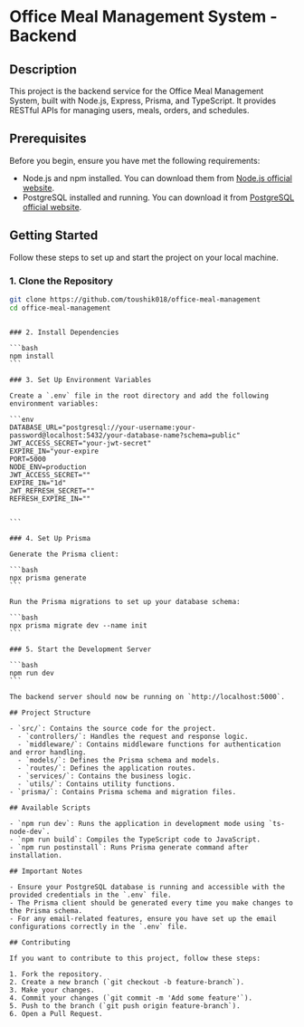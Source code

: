 # Office Meal Management System - Backend

## Description

This project is the backend service for the Office Meal Management System, built with Node.js, Express, Prisma, and TypeScript. It provides RESTful APIs for managing users, meals, orders, and schedules.

## Prerequisites

Before you begin, ensure you have met the following requirements:

- Node.js and npm installed. You can download them from [Node.js official website](https://nodejs.org/).
- PostgreSQL installed and running. You can download it from [PostgreSQL official website](https://www.postgresql.org/).

## Getting Started

Follow these steps to set up and start the project on your local machine.

### 1. Clone the Repository

```bash
git clone https://github.com/toushik018/office-meal-management
cd office-meal-management

```

````

### 2. Install Dependencies

```bash
npm install
```

### 3. Set Up Environment Variables

Create a `.env` file in the root directory and add the following environment variables:

```env
DATABASE_URL="postgresql://your-username:your-password@localhost:5432/your-database-name?schema=public"
JWT_ACCESS_SECRET="your-jwt-secret"
EXPIRE_IN="your-expire
PORT=5000
NODE_ENV=production
JWT_ACCESS_SECRET=""
EXPIRE_IN="1d"
JWT_REFRESH_SECRET=""
REFRESH_EXPIRE_IN=""


```

### 4. Set Up Prisma

Generate the Prisma client:

```bash
npx prisma generate
```

Run the Prisma migrations to set up your database schema:

```bash
npx prisma migrate dev --name init
```

### 5. Start the Development Server

```bash
npm run dev
```

The backend server should now be running on `http://localhost:5000`.

## Project Structure

- `src/`: Contains the source code for the project.
  - `controllers/`: Handles the request and response logic.
  - `middleware/`: Contains middleware functions for authentication and error handling.
  - `models/`: Defines the Prisma schema and models.
  - `routes/`: Defines the application routes.
  - `services/`: Contains the business logic.
  - `utils/`: Contains utility functions.
- `prisma/`: Contains Prisma schema and migration files.

## Available Scripts

- `npm run dev`: Runs the application in development mode using `ts-node-dev`.
- `npm run build`: Compiles the TypeScript code to JavaScript.
- `npm run postinstall`: Runs Prisma generate command after installation.

## Important Notes

- Ensure your PostgreSQL database is running and accessible with the provided credentials in the `.env` file.
- The Prisma client should be generated every time you make changes to the Prisma schema.
- For any email-related features, ensure you have set up the email configurations correctly in the `.env` file.

## Contributing

If you want to contribute to this project, follow these steps:

1. Fork the repository.
2. Create a new branch (`git checkout -b feature-branch`).
3. Make your changes.
4. Commit your changes (`git commit -m 'Add some feature'`).
5. Push to the branch (`git push origin feature-branch`).
6. Open a Pull Request.
